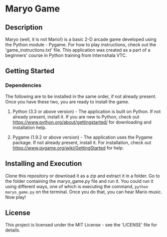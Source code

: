 # Maryo Game

## Description

Maryo (well, it is not Mario!) is a basic 2-D arcade game developed using the Python module - Pygame. For how to play instructions, check out the 'game_instructions.txt' file. This application was created as a part of a beginners' course in Python training from Internshala VTC.

## Getting Started

### Dependencies

The following are to be installed in the same order, if not already present. Once you have these two, you are ready to install the game.

1. Python (3.3 or above version) - The application is built on Python. If not already present, install it. If you are new to Python, check out https://www.python.org/about/gettingstarted/ for downloading and installation help.

2. Pygame (1.9.2 or above version) - The application uses the Pygame package. If not already present, install it. For installation, check out https://www.pygame.org/wiki/GettingStarted for help.

## Installing and Execution

Clone this repository or download it as a zip and extract it in a folder. Go to the folder containing the maryo_game.py file and run it. You could run it using different ways, one of which is executing the command, ```python maryo_game.py``` on the terminal. Once you do that, you can hear Mario music. Now play!

## License

This project is licensed under the MIT License - see the 'LICENSE' file for details.
